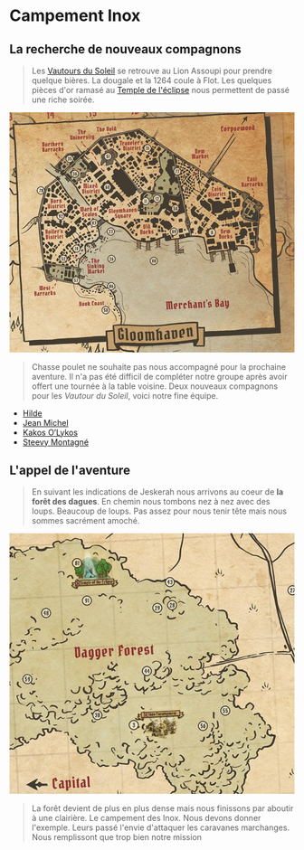 # Campement Inox

## La recherche de nouveaux compagnons

> Les [Vautours du Soleil][party] se retrouve au Lion Assoupi pour prendre quelque bières. La dougale et la 1264 coule à Flot.
Les quelques pièces d'or ramasé au [Temple de l'éclipse][temple] nous permettent de passé une riche soirée.

![illustration][gloomhaven_before]

> Chasse poulet ne souhaite pas nous accompagné pour la prochaine aventure. Il n'a pas été difficil de compléter notre groupe après avoir offert
une tournée à la table voisine. Deux nouveaux compagnons pour les *Vautour du Soleil*, voici notre fine équipe.
* [Hilde][scoundrel]
* [Jean Michel][brute]
* [Kakos O’Lykos][spellweaver]
* [Steevy Montagné][tinkerer]

## L'appel de l'aventure

> En suivant les indications de Jeskerah nous arrivons au coeur de **la forêt des dagues**. En chemin nous tombons nez à nez avec des loups. Beaucoup de loups.
Pas assez pour nous tenir tête mais nous sommes sacrément amoché.

![illustration][camp]

> La forêt devient de plus en plus dense mais nous finissons par aboutir à une clairière. Le campement des Inox. Nous devons donner l'exemple. Leurs passé l'envie
d'attaquer les caravanes marchanges. Nous remplissont que trop bien notre mission

<!-- url references -->
[party]: ../../party/vautour_soleil.md "party"

[temple]: ../temple/scenario.md

[tinkerer]: ../../characters/tinkerer.md "Tinkerer"
[brute]: ../../characters/brute.md "brute"
[scoundrel]: ../../characters/scoundrel.md "Tinkerer"
[spellweaver]: ../../characters/spellweaver.md "Tinkerer"

<!-- image reference -->
[gloomhaven_before]: ./gloomhaven.PNG
[camp]: ./goto.PNG
